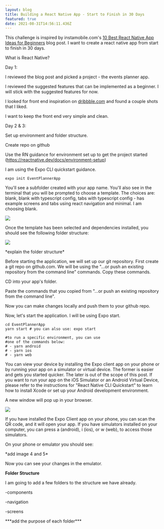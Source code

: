 ```yaml
---
layout: blog
title: Building a React Native App - Start to Finish in 30 Days
featured: true
date: 2021-08-31T14:56:11.436Z
---
```

This challenge is inspired by instamobile.com's [10 Best React Native App Ideas for Beginners](https://www.instamobile.io/react-native-tutorials/react-native-app-ideas-beginners/) blog post. I want to create a react native app from start to finish in 30 days.

What is React Native?

Day 1:

I reviewed the blog post and picked a project - the events planner app.

I reviewed the suggested features that can be implemented as a beginner. I will stick with the suggested features for now. 

I looked for front end inspiration on [dribbble.com](https://dribbble.com/shots) and found a couple shots that I liked. 

I want to keep the front end very simple and clean.

Day 2 & 3:

Set up environment and folder structure.

Create repo on github

Use the RN guidance for environment set up to get the project started (https://reactnative.dev/docs/environment-setup)

I am using the Expo CLI quickstart guidance.

```
expo init EventPlannerApp
```

You'll see a subfolder created with your app name. You'll also see in the terminal that you will be prompted to choose a template. The choices are: blank, blank with typescript config, tabs with typescript config - has example screens and tabs using react navigation and minimal. I am choosing blank.

![](/images/image1.png)

Once the template has been selected and dependencies installed, you should see the following folder structure:

![](/images/image2.png)

\*explain the folder structure\*

Before starting the application, we will set up our git repository. First create a git repo on github.com. We will be using the "…or push an existing repository from the command line" commands. Copy these commands.

CD into your app's folder. 

Paste the commands that you copied from "…or push an existing repository from the command line".

Now you can make changes locally and push them to your github repo. 

Now, let's start the application. I will be using Expo start.

```
cd EventPlannerApp
yarn start # you can also use: expo start

#to run a specific environment, you can use 
#one of the commands below:
# - yarn android
# - yarn ios
# - yarn web
```

You can view your device by installing the Expo client app on your phone or by running your app on a simulator or virtual device. The former is easier and gets you started quicker. The later is out of the scope of this post. If you want to run your app on the iOS Simulator or an Android Virtual Device, please refer to the instructions for "React Native CLI Quickstart" to learn how to install Xcode or set up your Android development environment.

A new window will pop up in your browser.

![](/images/image3.png)

If you have installed the Expo Client app on your phone, you can scan the QR code, and it will open your app. If you have simulators installed on your computer, you can  press a (android), i (ios), or w (web), to access those simulators. 

On your phone or emulator you should see:

\*add image 4 and 5\*

Now you can see your changes in the emulator.

**Folder Structure**

I am going to add a few folders to the structure we have already.

\-components 

\-navigation

\-screens

\*\*\*add the purpose of each folder\*\*\*